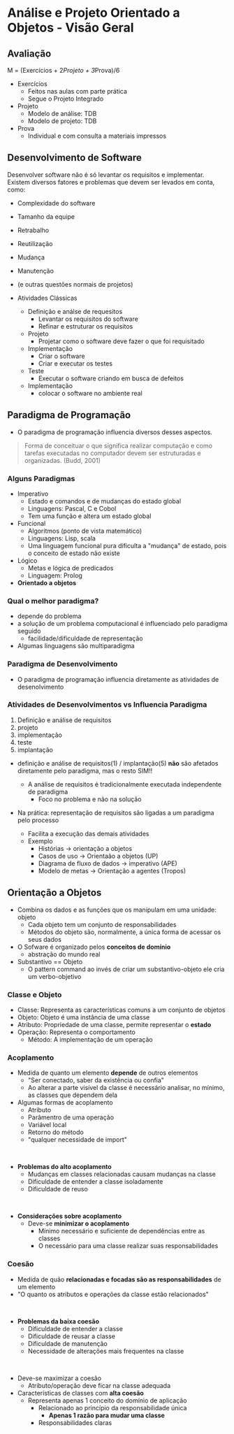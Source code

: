 # Análise e Projeto Orientado a Objetos - Visão Geral

## Avaliação
M = (Exercícios + 2*Projeto + 3*Prova)/6

- Exercícios
  - Feitos nas aulas com parte prática
  - Segue o Projeto Integrado
- Projeto
  - Modelo de análise: TDB
  - Modelo de projeto: TDB
- Prova
  - Individual e com consulta a materiais impressos

## Desenvolvimento de Software
Desenvolver software não é só levantar os requisitos e implementar. Existem diversos fatores e problemas que devem ser levados em conta, como:
  - Complexidade do software
  - Tamanho da equipe
  - Retrabalho
  - Reutilização
  - Mudança
  - Manutenção
  - (e outras questões normais de projetos)

- Atividades Clássicas
  - Definição e análse de requesitos
    - Levantar os requisitos do software
    - Refinar e estruturar os requisitos
  - Projeto
    - Projetar como o software deve fazer o que foi requisitado
  - Implementação
    - Criar o software
    - Criar e executar os testes 
  - Teste
    - Executar o software criando em busca de defeitos
  - Implementação
    - colocar o software no ambiente real

## Paradigma de Programação
- O paradigma de programação influencia diversos desses aspectos.
> Forma de conceituar o que significa realizar computação e como tarefas executadas no computador devem ser estruturadas e organizadas. (Budd, 2001)

### Alguns Paradigmas
- Imperativo
	- Estado e comandos e de mudanças do estado global
	- Linguagens: Pascal, C e Cobol
	- Tem uma função e altera um estado global
- Funcional
	- Algoritmos (ponto de vista matemático)
	- Linguagens: Lisp, scala
	- Uma linguagem funcional pura dificulta a "mudança" de estado, pois o conceito de estado não existe
- Lógico
	- Metas e lógica de predicados
	- Linguagem: Prolog
- **Orientado a objetos**

### Qual o melhor paradigma?
- depende do problema
- a solução de um problema computacional é influenciado pelo paradigma seguido
	- facilidade/dificuldade de representação
- Algumas linguagens são multiparadigma


### Paradigma de Desenvolvimento
- O paradigma de programação influencia diretamente as atividades de desenolvimento


### Atividades de Desenvolvimentos vs Influencia Paradigma
1. Definição e análise de requisitos
2. projeto
3. implementação
4. teste
5. implantação

- definição e análise de requisitos(1) / implantação(5) **não** são afetados diretamente pelo paradigma, mas o resto SIM!!
  - A análise de requisitos é tradicionalmente executada independente de paradigma 
    - Foco no problema e não na solução

- Na prática: representação de requisitos são ligadas a um paradigma pelo processo
	- Facilita a execução das demais atividades
	- Exemplo
		- Histórias -> orientação a objetos
		- Casos de uso -> Orientaão a objetos (UP)
		- Diagrama de fluxo de dados -> imperativo (APE)
		- Modelo de metas -> Orientação a agentes (Tropos)

## Orientação a Objetos
- Combina os dados e as funções que os manipulam em uma unidade: objeto
  - Cada objeto tem um conjunto de responsabilidades
  - Métodos do objeto são, normalmente, a única forma de acessar os seus dados
- O Sofware é organizado pelos **conceitos de domínio**
  - abstração do mundo real
- Substantivo == Objeto
	- O pattern command ao invés de criar um substantivo-objeto ele cria um verbo-objetivo

### Classe e Objeto
- Classe: Representa as características comuns a um conjunto de objetos
- Objeto: Objeto é uma instância de uma classe
- Atributo: Propriedade de uma classe, permite representar o **estado**
- Operação: Representa o comportamento
  - Método: A implementação de um operação

### Acoplamento
- Medida de quanto um elemento **depende** de outros elementos
  - "Ser conectado, saber da existência ou confia"
  - Ao alterar a parte visível da classe é necessário analisar, no mínimo, as classes que dependem dela
- Algumas formas de acoplamento
  - Atributo
  - Parâmentro de uma operação
  - Variável local
  - Retorno do método
  - "qualquer necessidade de import"

<br>

- **Problemas do alto acoplamento**
  - Mudanças em classes relacionadas causam mudanças na classe
  - Dificuldade de entender a classe isoladamente
  - Dificuldade de reuso

<br>

- **Considerações sobre acoplamento**
  - Deve-se **minimizar o acoplamento**
    - Mínimo necessário e suficiente de dependências entre as classes
    - O necessário para uma classe realizar suas responsabilidades

### Coesão
- Medida de quão **relacionadas e focadas são as responsabilidades** de um elemento
- "O quanto os atributos e operações da classe estão relacionados"

<br>

- **Problemas da baixa coesão**
  - Dificuldade de entender a classe
  - Dificuldade de reusar a classe
  - Dificuldade de manutenção
  - Necessidade de alterações mais frequentes na classe


<br>

- Deve-se maximizar a coesão
  - Atributo/operação deve ficar na classe adequada
- Características de classes com **alta coesão**
  - Representa apenas 1 conceito do domínio de aplicação
    - Relacionado ao princípio da responsabilidade única
      - **Apenas 1 razão para mudar uma classe**
    - Responsabilidades claras

